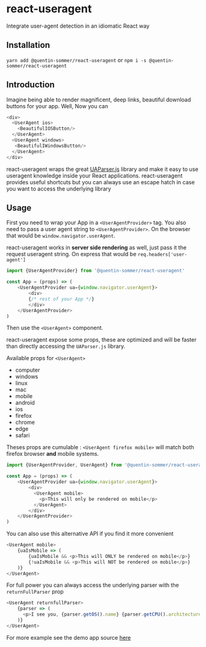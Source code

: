 # react-useragent
<!--
[![Travis][build-badge]][build]
[![npm package][npm-badge]][npm]
[![Coveralls][coveralls-badge]][coveralls]

[build-badge]: https://img.shields.io/travis/quentin-sommer/react-useragent/master.png?style=flat-square
[build]: https://travis-ci.org/quentin-sommer/react-useragent

[npm-badge]: https://img.shields.io/npm/v/npm-package.png?style=flat-square
[npm]: https://www.npmjs.org/package/npm-package

[coveralls-badge]: https://img.shields.io/coveralls/quentin-sommer/react-useragent/master.png?style=flat-square
[coveralls]: https://coveralls.io/github/quentin-sommer/react-useragent
-->

Integrate user-agent detection in an idiomatic React way

## Installation

`yarn add @quentin-sommer/react-useragent` or `npm i -s @quentin-sommer/react-useragent`

## Introduction

Imagine being able to render magnificent, deep links, beautiful download buttons for your app. Well, Now you can

``` js
<div>
  <UserAgent ios>
    <BeautifulIOSButton/>
  </UserAgent>
  <UserAgent windows>
   <BeautifulIWindowsButton/>
  </UserAgent>
</div>
```

react-useragent wraps the great [UAParser.js](https://github.com/faisalman/ua-parser-js) library and make it easy to use useragent knowledge inside your React applications.
react-useragent provides useful shortcuts but you can always use an escape hatch in case you want to access the underlying library

## Usage

First you need to wrap your App in a `<UserAgentProvider>` tag.
You also need to pass a user agent string to `<UserAgentProvider>`. 
On the browser that would be `window.navigator.userAgent`.

react-useragent works in **server side rendering** as well, just pass it the request useragent string. On express that would be `req.headers['user-agent']`

``` js
import {UserAgentProvider} from '@quentin-sommer/react-useragent'

const App = (props) => (
    <UserAgentProvider ua={window.navigator.userAgent}>
        <div>
        {/* rest of your App */}
        </div>
    </UserAgentProvider>
)

```

Then use the `<UserAgent>` component.


react-useragent expose some props, these are optimized and will be faster than directly accessing the `UAParser.js` library.


Available props for `<UserAgent>`
* computer
* windows
* linux
* mac
* mobile
* android
* ios 
* firefox
* chrome
* edge
* safari

Theses props are cumulable : `<UserAgent firefox mobile>` will match both firefox browser **and** mobile systems.

``` js
import {UserAgentProvider, UserAgent} from '@quentin-sommer/react-useragent'

const App = (props) => (
    <UserAgentProvider ua={window.navigator.userAgent}>
        <div>
          <UserAgent mobile>
            <p>This will only be rendered on mobile</p>
          </UserAgent>
        </div>
    </UserAgentProvider>
)
```

You can also use this alternative API if you find it more convenient
``` js
<UserAgent mobile>
    {uaIsMobile => (
        {uaIsMobile && <p>This will ONLY be rendered on mobile</p>}
        {!uaIsMobile && <p>This will NOT be rendered on mobile</p>}
    )}
</UserAgent>
```

For full power you can always access the underlying parser with the `returnFullParser` prop
``` js
<UserAgent returnfullParser>
    {parser => (
      <p>I see you, {parser.getOS().name} {parser.getCPU().architecture}</p>
    )}
</UserAgent>
```

For more example see the demo app source [here](https://github.com/quentin-sommer/react-useragent/blob/master/demo/src/index.js)

